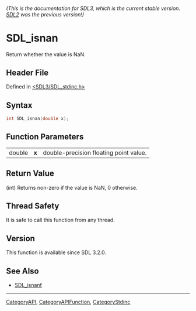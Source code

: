 ###### (This is the documentation for SDL3, which is the current stable version. [SDL2](https://wiki.libsdl.org/SDL2/) was the previous version!)
# SDL_isnan

Return whether the value is NaN.

## Header File

Defined in [<SDL3/SDL_stdinc.h>](https://github.com/libsdl-org/SDL/blob/main/include/SDL3/SDL_stdinc.h)

## Syntax

```c
int SDL_isnan(double x);
```

## Function Parameters

|        |       |                                        |
| ------ | ----- | -------------------------------------- |
| double | **x** | double-precision floating point value. |

## Return Value

(int) Returns non-zero if the value is NaN, 0 otherwise.

## Thread Safety

It is safe to call this function from any thread.

## Version

This function is available since SDL 3.2.0.

## See Also

- [SDL_isnanf](SDL_isnanf)

----
[CategoryAPI](CategoryAPI), [CategoryAPIFunction](CategoryAPIFunction), [CategoryStdinc](CategoryStdinc)

